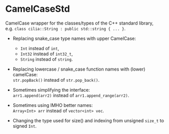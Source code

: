 # CamelCaseStd
CamelCase wrapper for the classes/types of the C++ standard library,  
e.g. `class cilia::String : public std::string { ... }`.

- Replacing snake_case type names with upper CamelCase:
  - `Int` instead of `int`,
  - `Int32` instead of `int32_t`,
  - `String` instead of `string`.

- Replacing lowercase / snake_case function names with (lower) camelCase:  
  `str.popBack()` instead of `str.pop_back()`.

- Sometimes simplifying the interface:  
  `arr1.append(arr2)` instead of `arr1.append_range(arr2)`.

- Sometimes using IMHO better names:  
  `Array<Int> arr` instead of `vector<int> vec`.

- Changing the type used for size() and indexing from unsigned `size_t` to signed `Int`.

